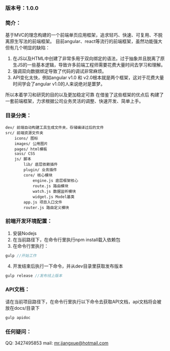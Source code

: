 ### 版本号：1.0.0

### 简介：
基于MVC的理念构建的一个前端单页应用框架，追求轻巧、快速、可复用、不脱离原生写法的前端框架。
目前angular、react等流行的前端框架，虽然功能强大但有几个明显的缺陷：
1. 在JS以及HTML中创建了非常多用于双向绑定的语法，过于抽象并且脱离了原生JS的一些基本逻辑，导致许多前端工程师需要花费大量时间去学习和理解。
2. 强调双向数据绑定导致了代码的调试非常麻烦。
3. API变化太快，例如angular v1.0 和 v2.0根本就是两个框架，这对于花费大量时间学会了angular v1.0的人来说绝对是噩梦。

所以本着学习和研究的目的以及更加稳定可靠 在借鉴了这些框架的优点后 构建了一套前端框架，力求根据公司业务灵活的调整、快速开发、简单上手。

### 目录分类：
	dev/ 前端自动构建工具生成文件夹，存储编译过后的文件
	src/ 前端资源文件夹
		icons/ 图标
		images/ 公用图片
		pages/ html模板
		sass/ CSS
		js/ 脚本
			lib/ 底层依赖插件
			plugin/ 业务插件
			core/ 核心模块
				engine.js 底层框架核心
				route.js 路由模块
				watch.js 数据监听模块
				widget.js Model基类
			app.js 项目入口文件
			router.js 路由定义模块

### 前端开发环境配置：
1. 安装Nodejs
2. 在当前路径下，在命令行里执行npm install载入依赖包
3. 在命令行里执行：
```javascript
gulp //开始工作
```
4. 开发结束后执行一下命令，并从dev目录里获取发布版本
```javascript
gulp release //发布线上版本
```

### API文档：
请在当前项目路径下，在命令行里执行以下命令去获取API文档，api文档将会被放在docs/目录下    
```javascript
gulp apidoc
```

### 任何疑问：
QQ: 3427495853
mail: mr.jiangxue@hotmail.com